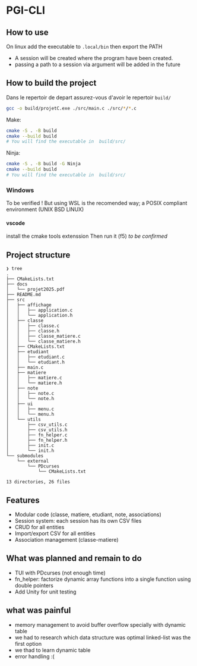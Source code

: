 # PGI-CLI
## How to use
On linux  add the executable to `.local/bin` then export the PATH
- A session will be created where the program have been created.
- passing a path to a session via argument will be added in the future

## How to build the project

Dans le repertoir de depart assurez-vous d'avoir le repertoir `build/`

```bash
gcc -o build/projetC.exe ./src/main.c ./src/*/*.c

```
Make:
```bash
cmake -S . -B build
cmake --build build
# You will find the executable in  build/src/
```

Ninja:

```bash
cmake -S . -B build -G Ninja
cmake --build build
# You will find the executable in  build/src/
```

### Windows

To be verified !
But using WSL is the recomended way; a POSIX compliant environment (UNIX BSD LINUX)


#### vscode

install the cmake tools extenssion
Then run it (f5) *to be confirmed*

## Project structure

```
❯ tree
.
├── CMakeLists.txt
├── docs
│   └── projet2025.pdf
├── README.md
├── src
│   ├── affichage
│   │   ├── application.c
│   │   └── application.h
│   ├── classe
│   │   ├── classe.c
│   │   ├── classe.h
│   │   ├── classe_matiere.c
│   │   └── classe_matiere.h
│   ├── CMakeLists.txt
│   ├── etudiant
│   │   ├── etudiant.c
│   │   └── etudiant.h
│   ├── main.c
│   ├── matiere
│   │   ├── matiere.c
│   │   └── matiere.h
│   ├── note
│   │   ├── note.c
│   │   └── note.h
│   ├── ui
│   │   ├── menu.c
│   │   └── menu.h
│   └── utils
│       ├── csv_utils.c
│       ├── csv_utils.h
│       ├── fn_helper.c
│       ├── fn_helper.h
│       ├── init.c
│       └── init.h
└── submodules
    └── external
        └── PDcurses
            └── CMakeLists.txt

13 directories, 26 files
```

## Features

- Modular code (classe, matiere, etudiant, note, associations)
- Session system: each session has its own CSV files
- CRUD for all entities
- Import/export CSV for all entities
- Association management (classe-matiere)

## What was planned and remain to do

- TUI with PDcurses (not enough time)
- fn_helper: factorize dynamic array functions into a single function using double pointers
- Add Unity for unit testing

## what was painful
- memory management to avoid buffer overflow specially with dynamic table
- we had to research which data structure was optimal linked-list was the first option
- we thad to learn dynamic table
- error handling :(

